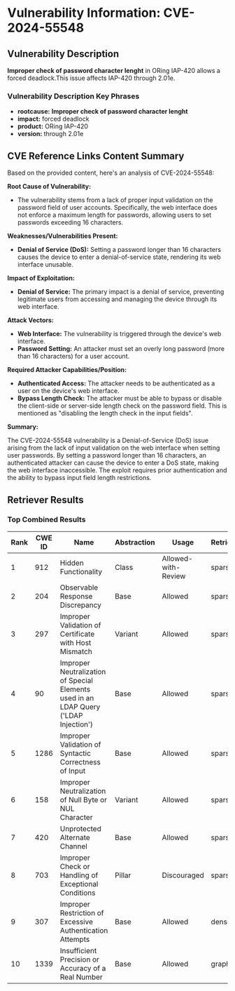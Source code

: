 # Vulnerability Information: CVE-2024-55548

## Vulnerability Description
**Improper check of password character lenght** in ORing IAP-420 allows a forced deadlock.This issue affects IAP-420 through 2.01e.

### Vulnerability Description Key Phrases
- **rootcause:** **Improper check of password character lenght**
- **impact:** forced deadlock
- **product:** ORing IAP-420
- **version:** through 2.01e

## CVE Reference Links Content Summary
Based on the provided content, here's an analysis of CVE-2024-55548:

**Root Cause of Vulnerability:**

*   The vulnerability stems from a lack of proper input validation on the password field of user accounts. Specifically, the web interface does not enforce a maximum length for passwords, allowing users to set passwords exceeding 16 characters.

**Weaknesses/Vulnerabilities Present:**

*   **Denial of Service (DoS):** Setting a password longer than 16 characters causes the device to enter a denial-of-service state, rendering its web interface unusable.

**Impact of Exploitation:**

*   **Denial of Service:** The primary impact is a denial of service, preventing legitimate users from accessing and managing the device through its web interface.

**Attack Vectors:**

*   **Web Interface:** The vulnerability is triggered through the device's web interface.
*   **Password Setting:** An attacker must set an overly long password (more than 16 characters) for a user account.

**Required Attacker Capabilities/Position:**

*   **Authenticated Access:** The attacker needs to be authenticated as a user on the device's web interface.
*   **Bypass Length Check:** The attacker must be able to bypass or disable the client-side or server-side length check on the password field. This is mentioned as "disabling the length check in the input fields".

**Summary:**

The CVE-2024-55548 vulnerability is a Denial-of-Service (DoS) issue arising from the lack of input validation on the web interface when setting user passwords. By setting a password longer than 16 characters, an authenticated attacker can cause the device to enter a DoS state, making the web interface inaccessible. The exploit requires prior authentication and the ability to bypass input field length restrictions.

## Retriever Results

### Top Combined Results

| Rank | CWE ID | Name | Abstraction | Usage  | Retrievers | Individual Scores |
|------|--------|------|-------------|-------|------------|-------------------|
| 1 | 912 | Hidden Functionality | Class | Allowed-with-Review | sparse | 0.126 |
| 2 | 204 | Observable Response Discrepancy | Base | Allowed | sparse | 0.111 |
| 3 | 297 | Improper Validation of Certificate with Host Mismatch | Variant | Allowed | sparse | 0.110 |
| 4 | 90 | Improper Neutralization of Special Elements used in an LDAP Query ('LDAP Injection') | Base | Allowed | sparse | 0.109 |
| 5 | 1286 | Improper Validation of Syntactic Correctness of Input | Base | Allowed | sparse | 0.108 |
| 6 | 158 | Improper Neutralization of Null Byte or NUL Character | Variant | Allowed | sparse | 0.108 |
| 7 | 420 | Unprotected Alternate Channel | Base | Allowed | sparse | 0.107 |
| 8 | 703 | Improper Check or Handling of Exceptional Conditions | Pillar | Discouraged | sparse | 0.106 |
| 9 | 307 | Improper Restriction of Excessive Authentication Attempts | Base | Allowed | dense | 0.509 |
| 10 | 1339 | Insufficient Precision or Accuracy of a Real Number | Base | Allowed | graph | 0.002 |

